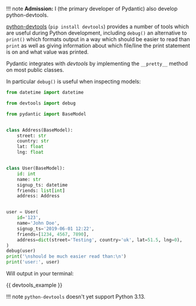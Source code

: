 !!! note
    **Admission:** I (the primary developer of Pydantic) also develop python-devtools.

[python-devtools](https://python-devtools.helpmanual.io/) (`pip install devtools`) provides a number of tools which
are useful during Python development, including `debug()` an alternative to `print()` which formats output in a way
which should be easier to read than `print` as well as giving information about which file/line the print statement
is on and what value was printed.

Pydantic integrates with *devtools* by implementing the `__pretty__` method on most public classes.

In particular `debug()` is useful when inspecting models:


```python {test="no-print-intercept"}
from datetime import datetime

from devtools import debug

from pydantic import BaseModel


class Address(BaseModel):
    street: str
    country: str
    lat: float
    lng: float


class User(BaseModel):
    id: int
    name: str
    signup_ts: datetime
    friends: list[int]
    address: Address


user = User(
    id='123',
    name='John Doe',
    signup_ts='2019-06-01 12:22',
    friends=[1234, 4567, 7890],
    address=dict(street='Testing', country='uk', lat=51.5, lng=0),
)
debug(user)
print('\nshould be much easier read than:\n')
print('user:', user)
```

Will output in your terminal:

{{ devtools_example }}

!!! note
    `python-devtools` doesn't yet support Python 3.13.
